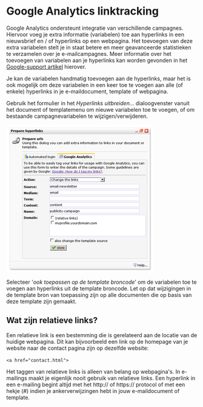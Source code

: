 # Google Analytics linktracking

Google Analytics ondersteunt integratie van verschillende campagnes.
Hiervoor voeg je extra informatie (variabelen) toe aan hyperlinks in een
nieuwsbrief en / of hyperlinks op een webpagina. Het toevoegen van deze
extra variabelen stelt je in staat betere en meer geavanceerde
statistieken te verzamelen over je e-mailcampagnes. Meer informatie over
het toevoegen van variabelen aan je hyperlinks kan worden gevonden in
het [Google-support
artikel](https://support.google.com/analytics/answer/1033863?hl=nl)
hierover.

Je kan de variabelen handmatig toevoegen aan de hyperlinks, maar het is
ook mogelijk om deze variabelen in een keer toe te voegen aan alle (of
enkele) hyperlinks in je e-maildocument, template of webpagina.

Gebruik het formulier in het *Hyperlinks uitbreiden...* dialoogvenster
vanuit het document of templatemenu om nieuwe variabelen toe te voegen,
of om bestaande campagnevariabelen te wijzigen/verwijderen.

![](../images/preparelinks.png)

Selecteer '*ook toepassen op de template broncode*’ om de variabelen toe
te voegen aan hyperlinks uit de template broncode. Let op dat
wijzigingen in de template bron van toepassing zijn op alle documenten
die op basis van deze template zijn gemaakt.

Wat zijn relatieve links?
-------------------------

Een relatieve link is een bestemming die is gerelateerd aan de locatie
van de huidige webpagina. Dit kan bijvoorbeeld een link op de homepage
van je website naar de contact pagina zijn op dezelfde website:

`<a href="contact.html">`

Het taggen van relatieve links is alleen van belang op webpagina's. In
e-mailings maakt je eigenlijk nooit gebruik van relatieve links. Een
hyperlink in een e-mailing begint altijd met het http:// of https://
protocol of met een hekje (\#) indien je ankerverwijzingen hebt in jouw
e-maildocument of template.
